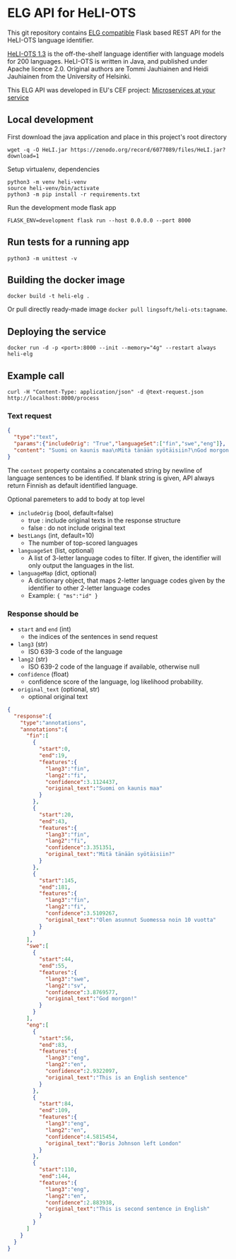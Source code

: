 # ELG API for HeLI-OTS

This git repository contains [ELG compatible](https://european-language-grid.readthedocs.io/en/stable/all/A3_API/LTInternalAPI.html)  Flask based REST API for the HeLI-OTS language identifier.

[HeLI-OTS 1.3](https://zenodo.org/record/6077089) is the off-the-shelf language identifier with 
language models for 200 languages. HeLI-OTS is written in Java, and published under Apache licence 2.0.
Original authors are Tommi Jauhiainen and Heidi Jauhiainen from the University of Helsinki.

This ELG API was developed in EU's CEF project: [Microservices at your service](https://www.lingsoft.fi/en/microservices-at-your-service-bridging-gap-between-nlp-research-and-industry)

## Local development

First download the java application and place in this project's root directory
```
wget -q -O HeLI.jar https://zenodo.org/record/6077089/files/HeLI.jar?download=1
```

Setup virtualenv, dependencies
```
python3 -m venv heli-venv
source heli-venv/bin/activate
python3 -m pip install -r requirements.txt
```

Run the development mode flask app
```
FLASK_ENV=development flask run --host 0.0.0.0 --port 8000
```

## Run tests for a running app

```
python3 -m unittest -v
```

## Building the docker image

```
docker build -t heli-elg .
```

Or pull directly ready-made image `docker pull lingsoft/heli-ots:tagname`.

## Deploying the service

```
docker run -d -p <port>:8000 --init --memory="4g" --restart always heli-elg
```

## Example call

```
curl -H "Content-Type: application/json" -d @text-request.json http://localhost:8000/process
```

### Text request

```json
{
  "type":"text",
  "params":{"includeOrig": "True","languageSet":["fin","swe","eng"]},
  "content": "Suomi on kaunis maa\nMitä tänään syötäisiin?\nGod morgon!\nThis is an English sentence\nBoris Johnson left London\nThis is second sentence in English\nOlen asunnut Suomessa noin 10 vuotta"
}
```

The `content` property contains a concatenated string by newline of language sentences to be identified. 
If blank string is given, API always return Finnish as default identified language.

Optional paremeters to add to body at top level

- `includeOrig` (bool, default=false)
  - true  : include original texts in the response structure
  - false : do not include original text
- `bestLangs` (int, default=10)
	- The number of top-scored languages
- `languageSet` (list, optional)
  - A list of 3-letter language codes to filter. If given, the identifier will only output the languages in the list.
- `languageMap` (dict, optional)
  - A dictionary object, that maps 2-letter language codes given by the identifier to other 2-letter language codes
  - Example: `{ "ms":"id" }`

### Response should be

- `start` and `end` (int)
  - the indices of the sentences in send request
- `lang3` (str)
  - ISO 639-3 code of the language
- `lang2` (str)
  - ISO 639-2 code of the language if available, otherwise null
- `confidence` (float)
  - confidence score of the language, log likelihood probability.
- `original_text` (optional, str)
  - optional original text

```json
{
  "response":{
    "type":"annotations",
    "annotations":{
      "fin":[
        {
          "start":0,
          "end":19,
          "features":{
            "lang3":"fin",
            "lang2":"fi",
            "confidence":3.1124437,
            "original_text":"Suomi on kaunis maa"
          }
        },
        {
          "start":20,
          "end":43,
          "features":{
            "lang3":"fin",
            "lang2":"fi",
            "confidence":3.351351,
            "original_text":"Mitä tänään syötäisiin?"
          }
        },
        {
          "start":145,
          "end":181,
          "features":{
            "lang3":"fin",
            "lang2":"fi",
            "confidence":3.5109267,
            "original_text":"Olen asunnut Suomessa noin 10 vuotta"
          }
        }
      ],
      "swe":[
        {
          "start":44,
          "end":55,
          "features":{
            "lang3":"swe",
            "lang2":"sv",
            "confidence":3.8769577,
            "original_text":"God morgon!"
          }
        }
      ],
      "eng":[
        {
          "start":56,
          "end":83,
          "features":{
            "lang3":"eng",
            "lang2":"en",
            "confidence":2.9322097,
            "original_text":"This is an English sentence"
          }
        },
        {
          "start":84,
          "end":109,
          "features":{
            "lang3":"eng",
            "lang2":"en",
            "confidence":4.5815454,
            "original_text":"Boris Johnson left London"
          }
        },
        {
          "start":110,
          "end":144,
          "features":{
            "lang3":"eng",
            "lang2":"en",
            "confidence":2.883938,
            "original_text":"This is second sentence in English"
          }
        }
      ]
    }
  }
}
```
